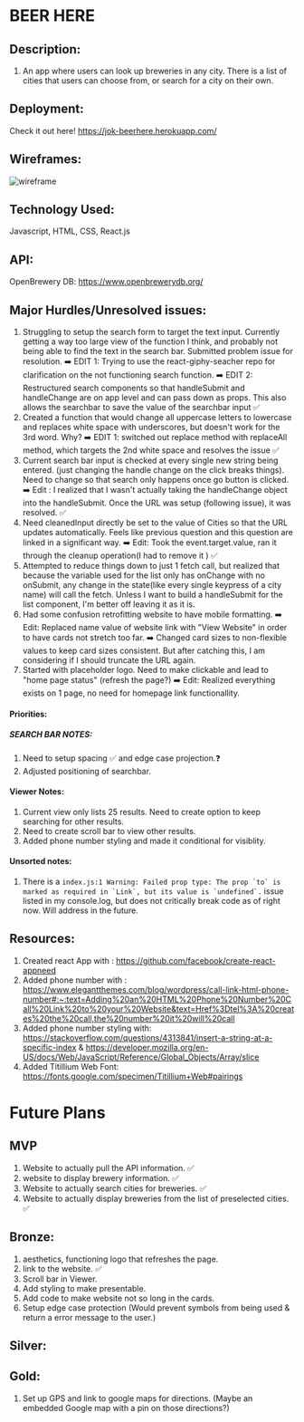 
# BEER HERE

## Description:
1.  An app where users can look up breweries in any city.
There is a list of cities that users can choose from, or search for a city on their own.

## Deployment:
Check it out here! https://jok-beerhere.herokuapp.com/

## Wireframes:

![wireframe](https://user-images.githubusercontent.com/81879149/119552535-a5275980-bd68-11eb-8517-88aeb2dfef13.png)

## Technology Used:

Javascript, HTML, CSS, React.js

## API:
OpenBrewery DB: 
https://www.openbrewerydb.org/

## Major Hurdles/Unresolved issues:
1. Struggling to setup the search form to target the text input. Currently getting a way too large view of the function I think, and probably not being able to find the text in the search bar. Submitted problem issue for resolution. 
    ➡️ EDIT 1: Trying to use the react-giphy-seacher repo for clarification on the not functioning search function.
    ➡️ EDIT 2: Restructured search components so that handleSubmit and handleChange are on app level and can pass down as props. This also allows the searchbar to save the value of the searchbar input ✅
1. Created a function that would change all uppercase letters to lowercase and replaces white space with underscores, but doesn't work for the 3rd word. Why? 
    ➡️ EDIT 1: switched out replace method with replaceAll method, which targets the 2nd white space and resolves the issue ✅
1. Current search bar input is checked at every single new string being entered. (just changing the handle change on the click breaks things). Need to change so that search only happens once go button is clicked. 
    ➡️ Edit : I realized that I wasn't actually taking the handleChange object into the handleSubmit. Once the URL was setup (following issue), it was resolved. ✅
2. Need cleanedInput directly be set to the value of Cities so that the URL updates automatically. Feels like previous question and this question are linked in a significant way.
    ➡️ Edit: Took the event.target.value, ran it through the cleanup operation(I had to remove it ) ✅
3. Attempted to reduce things down to just 1 fetch call, but realized that because the variable used for the list only has onChange with no onSubmit, any change in the state(like every single keypress of a city name) will call the fetch. Unless I want to build a handleSubmit for the list component, I'm better off leaving it as it is.
1. Had some confusion retrofitting website to have mobile formatting.
    ➡️ Edit: Replaced name value of website link with "View Website" in order to have cards not stretch too far.
    ➡️ Changed card sizes to non-flexible values to keep card sizes consistent. But after catching this, I am considering if I should truncate the URL again.
1. Started with placeholder logo. Need to make clickable and lead to "home page status" (refresh the page?)
     ➡️ Edit: Realized everything exists on 1 page, no need for homepage link functionallity.

#### Priorities:
#####  SEARCH BAR NOTES: 
 1. Need to setup spacing ✅ and edge case projection.❓
 1. Adjusted positioning of searchbar.
#### Viewer Notes:
1. Current view only lists 25 results. Need to create option to keep searching for other results.
1. Need to create scroll bar to view other results.
1. Added phone number styling and made it conditional for visiblity.

#### Unsorted notes:
1. There is a ``` index.js:1 Warning: Failed prop type: The prop `to` is marked as required in `Link`, but its value is `undefined`. ``` issue listed in my console.log, but does not critically break code as of right now. Will address in the future.

## Resources:
1. Created react App with : https://github.com/facebook/create-react-appneed 
1. Added phone number with : https://www.elegantthemes.com/blog/wordpress/call-link-html-phone-number#:~:text=Adding%20an%20HTML%20Phone%20Number%20Call%20Link%20to%20your%20Website&text=Href%3Dtel%3A%20creates%20the%20call,the%20number%20it%20will%20call
1. Added phone number styling with: https://stackoverflow.com/questions/4313841/insert-a-string-at-a-specific-index & https://developer.mozilla.org/en-US/docs/Web/JavaScript/Reference/Global_Objects/Array/slice
1. Added Titillium Web Font: https://fonts.google.com/specimen/Titillium+Web#pairings




# Future Plans
## MVP
1. Website to actually pull the API information. ✅
1. website to display brewery information. ✅
1. Website to actually search cities for breweries. ✅
1. Website to actually display breweries from the list of preselected cities. ✅
## Bronze:
1. aesthetics, functioning logo that refreshes the page.
1. link to the website. ✅
1. Scroll bar in Viewer.
1. Add styling to make presentable.
1. Add code to make website not so long in the cards.
1. Setup edge case protection (Would prevent symbols from being used & return a error message to the user.)

## Silver:

## Gold:

1. Set up GPS and link to google maps for directions. (Maybe an embedded Google map with a pin on those directions?)
